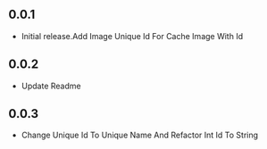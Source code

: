 ## 0.0.1

* Initial release.Add Image Unique Id For Cache Image With Id

## 0.0.2

* Update Readme

## 0.0.3

* Change Unique Id To Unique Name And Refactor Int Id To String